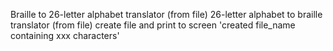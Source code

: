 Braille to 26-letter alphabet translator (from file)
26-letter alphabet to braille translator (from file)
create file and print to screen 'created file_name containing xxx characters'

